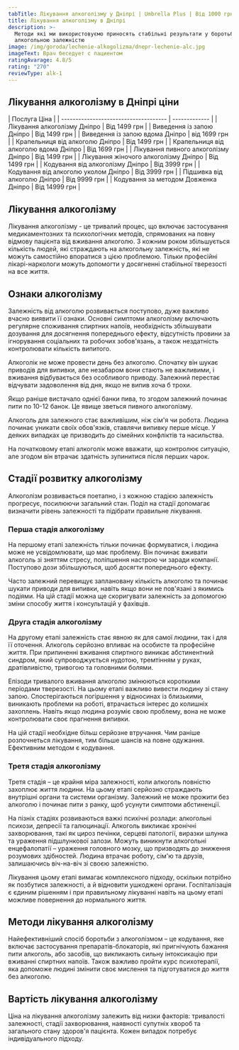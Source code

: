 ```yaml
---
tabTitle: Лікування алкоголізму у Дніпрі | Umbrella Plus | Від 1000 грн
title: Лікування алкоголізму в Дніпрі
description: >-
  Методи які ми використовуємо приносять стабільні результати у боротьбі з
  алкогольною залежністю
image: /img/goroda/lechenie-alkogolizma/dnepr-lechenie-alc.jpg
imageText: Врач беседует с пациентом
ratingAvarage: 4.8/5
rating: "270"
reviewType: alk-1
---
```


## Лікування алкоголізму в Дніпрі ціни

| Послуга Ціна                          |
| ------------------------------------- | ------------- |
| Лікування алкоголізму Дніпро          | Від 1499 грн  |
| Виведення із запою Дніпро             | Від 1499 грн  |
| Виведення із запою вдома Дніпро       | від 1699 грн  |
| Крапельниця від алкоголю Дніпро       | Від 1499 грн  |
| Крапельниця від алкоголю вдома Дніпро | Від 1699 грн  |
| Лікування пивного алкоголізму Дніпро  | Від 1499 грн  |
| Лікування жіночого алкоголізму Дніпро | Від 1499 грн  |
| Кодування від алкоголізму Дніпро      | Від 3999 грн  |
| Кодування від алкоголю уколом Дніпро  | Від 3999 грн  |
| Підшивка від алкоголю Дніпро          | Від 9999 грн  |
| Кодування за методом Довженка Дніпро  | Від 14999 грн |

## Лікування алкоголізму

Лікування алкоголізму - це тривалий процес, що включає застосування медикаментозних та психологічних методів, спрямованих на повну відмову пацієнта від вживання алкоголю. З кожним роком збільшується кількість людей, які страждають на алкогольну залежність, які не можуть самостійно впоратися з цією проблемою. Тільки професійні лікарі-наркологи можуть допомогти у досягненні стабільної тверезості на все життя.

## Ознаки алкоголізму

Залежність від алкоголю розвивається поступово, дуже важливо вчасно виявити її ознаки. Основні симптоми алкоголізму включають регулярне споживання спиртних напоїв, необхідність збільшувати дозування для досягнення попереднього ефекту, відсутність провини за ігнорування соціальних та робочих зобов'язань, а також нездатність контролювати кількість випитого.

Алкоголік не може провести день без алкоголю. Спочатку він шукає приводів для випивки, але незабаром вони стають не важливими, і вживання відбувається без особливого приводу. Залежний перестає відчувати задоволення від дня, якщо не випив хоча б трохи.

Якщо раніше вистачало однієї банки пива, то згодом залежний починає пити по 10-12 банок. Це явище зветься пивного алкоголізму.

Алкоголь для залежного стає важливішим, ніж сім'я чи робота. Людина починає уникати своїх обов'язків, ставлячи випивку перше місце. У деяких випадках це призводить до сімейних конфліктів та насильства.

На початковому етапі алкоголік може вважати, що контролює ситуацію, але згодом він втрачає здатність зупинитися після перших чарок.

## Стадії розвитку алкоголізму

Алкоголізм розвивається поетапно, і з кожною стадією залежність прогресує, посилюючи загальний стан. Поділ на стадії допомагає визначити рівень залежності та підібрати правильне лікування.

### Перша стадія алкоголізму

На першому етапі залежність тільки починає формуватися, і людина може не усвідомлювати, що має проблему. Він починає вживати алкоголь зі зняттям стресу, поліпшення настрою чи заради компанії. Поступово дози збільшуються, щоб досягти попереднього ефекту.

Часто залежний перевищує заплановану кількість алкоголю та починає шукати приводи для випивки, навіть якщо вони не пов'язані з якимись подіями. На цій стадії можна ще скоригувати залежність за допомогою зміни способу життя і консультацій у фахівців.

### Друга стадія алкоголізму

На другому етапі залежність стає явною як для самої людини, так і для її оточення. Алкоголь серйозно впливає на особисте та професійне життя. При припиненні вживання спиртного виникає абстинентний синдром, який супроводжується нудотою, тремтінням у руках, дратівливістю, тривогою та головними болями.

Епізоди тривалого вживання алкоголю змінюються короткими періодами тверезості. На цьому етапі важливо вивести людину зі стану запою. Спостерігаються погіршення у відносинах із близькими, виникають проблеми на роботі, втрачається інтерес до колишніх захоплень. Навіть якщо людина розуміє свою проблему, вона не може контролювати своє прагнення випивки.

На цій стадії необхідне більш серйозне втручання. Чим раніше розпочнеться лікування, тим більше шансів на повне одужання. Ефективним методом є кодування.

### Третя стадія алкоголізму

Третя стадія – це крайня міра залежності, коли алкоголь повністю захоплює життя людини. На цьому етапі серйозно страждають внутрішні органи та системи організму. Залежний не може прожити без алкоголю і починає пити з ранку, щоб усунути симптоми абстиненції.

На пізніх стадіях розвиваються важкі психічні розлади: алкогольні психози, депресії та галюцинації. Алкоголь викликає хронічні захворювання, такі як цироз печінки, серцеві патології, виразки шлунка та ураження підшлункової залози. Можуть виникнути алкогольні енцефалопатії – ураження головного мозку, що призводять до зниження розумових здібностей. Людина втрачає роботу, сім'ю та друзів, залишаючись віч-на-віч зі своєю залежністю.

Лікування цьому етапі вимагає комплексного підходу, оскільки потрібно як позбутися залежності, а й відновити ушкоджені органи. Госпіталізація є єдиним рішенням і при правильному лікуванні навіть на цьому етапі можливе повернення до нормального життя.

## Методи лікування алкоголізму

Найефективніший спосіб боротьби з алкоголізмом – це кодування, яке включає застосування препаратів-блокаторів, які пригнічують бажання пити алкоголь, або засобів, що викликають сильну інтоксикацію при вживанні спиртних напоїв. Також важливо пройти курс психотерапії, яка допоможе людині змінити своє мислення та підготуватися до життя без алкоголю.

## Вартість лікування алкоголізму

Ціна на лікування алкоголізму залежить від низки факторів: тривалості залежності, стадії захворювання, наявності супутніх хвороб та загального стану здоров'я пацієнта. Кожен випадок потребує індивідуального підходу.

